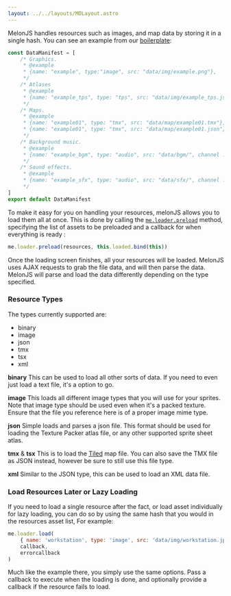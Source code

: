 ```yaml
---
layout: ../../layouts/MDLayout.astro
---
```


MelonJS handles resources such as images, and map data by storing it in a single hash. You can see an example from our [boilerplate](https://github.com/melonjs/es6-boilerplate/blob/main/src/manifest.js):

```js
const DataManifest = [
    /* Graphics.
     * @example
     * {name: "example", type:"image", src: "data/img/example.png"},
     */
    /* Atlases
     * @example
     * {name: "example_tps", type: "tps", src: "data/img/example_tps.json"},
     */
    /* Maps.
     * @example
     * {name: "example01", type: "tmx", src: "data/map/example01.tmx"},
     * {name: "example01", type: "tmx", src: "data/map/example01.json"},
     */
    /* Background music.
     * @example
     * {name: "example_bgm", type: "audio", src: "data/bgm/", channel : 1},
     */
    /* Sound effects.
     * @example
     * {name: "example_sfx", type: "audio", src: "data/sfx/", channel : 2}
     */
]
export default DataManifest
```

To make it easy for you on handling your resources, melonJS allows you to load them all at once. This is done by calling the [`me.loader.preload`](http://melonjs.github.io/melonJS/docs/me.loader.html#.preload) method, specifying the list of assets to be preloaded and a callback for when everything is ready :

```js
me.loader.preload(resources, this.loaded.bind(this))
```

Once the loading screen finishes, all your resources will be loaded. MelonJS uses AJAX requests to grab the file data, and will then parse the data. MelonJS will parse and load the data differently depending on the type specified.

### Resource Types

The types currently supported are:

-   binary
-   image
-   json
-   tmx
-   tsx
-   xml

**binary** This can be used to load all other sorts of data. If you need to even just load a text file, it's a option to go.

**image** This loads all different image types that you will use for your sprites. Note that image type should be used even when it's a packed texture. Ensure that the file you reference here is of a proper image mime type.

**json** Simple loads and parses a json file. This format should be used for loading the Texture Packer atlas file, or any other supported sprite sheet atlas.

**tmx** & **tsx** This is to load the [Tiled](http://mapeditor.org) map file. You can also save the TMX file as JSON instead, however be sure to still use this file type.

**xml** Similar to the JSON type, this can be used to load an XML data file.

### Load Resources Later or Lazy Loading

If you need to load a single resource after the fact, or load asset individually for lazy loading, you can do so by using the same hash that you would in the resources asset list, For example:

```js
me.loader.load(
    { name: 'workstation', type: 'image', src: 'data/img/workstation.jpg' },
    callback,
    errorcallback
)
```

Much like the example there, you simply use the same options. Pass a callback to execute when the loading is done, and optionally provide a callback if the resource fails to load.
